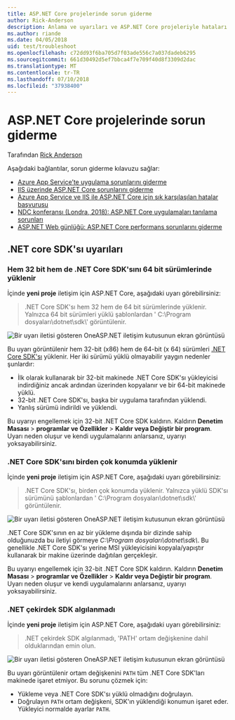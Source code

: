 ```yaml
---
title: ASP.NET Core projelerinde sorun giderme
author: Rick-Anderson
description: Anlama ve uyarıları ve ASP.NET Core projeleriyle hataları giderebilirsiniz.
ms.author: riande
ms.date: 04/05/2018
uid: test/troubleshoot
ms.openlocfilehash: c72dd93f6ba705d7f03ade556c7a037dadeb6295
ms.sourcegitcommit: 661d30492d5ef7bbca4f7e709f40d8f3309d2dac
ms.translationtype: MT
ms.contentlocale: tr-TR
ms.lasthandoff: 07/10/2018
ms.locfileid: "37938400"
---
```

# <a name="troubleshoot-aspnet-core-projects"></a>ASP.NET Core projelerinde sorun giderme

Tarafından [Rick Anderson](https://twitter.com/RickAndMSFT)

Aşağıdaki bağlantılar, sorun giderme kılavuzu sağlar:

* [Azure App Service’te uygulama sorunlarını giderme](xref:host-and-deploy/azure-apps/troubleshoot)
* [IIS üzerinde ASP.NET Core sorunlarını giderme](xref:host-and-deploy/iis/troubleshoot)
* [Azure App Service ve IIS ile ASP.NET Core için sık karşılaşılan hatalar başvurusu](xref:host-and-deploy/azure-iis-errors-reference)
* [NDC konferansı (Londra, 2018): ASP.NET Core uygulamaları tanılama sorunları](https://www.youtube.com/watch?v=RYI0DHoIVaA)
* [ASP.NET Web günlüğü: ASP.NET Core performans sorunlarını giderme](https://blogs.msdn.microsoft.com/webdev/2018/05/23/asp-net-core-performance-improvements/)

## <a name="net-core-sdk-warnings"></a>.NET core SDK'sı uyarıları

### <a name="both-the-32-bit-and-64-bit-versions-of-the-net-core-sdk-are-installed"></a>Hem 32 bit hem de .NET Core SDK'sını 64 bit sürümlerinde yüklenir

İçinde **yeni proje** iletişim için ASP.NET Core, aşağıdaki uyarı görebilirsiniz:

> .NET Core SDK'sı hem 32 hem de 64 bit sürümlerinde yüklenir. Yalnızca 64 bit sürümleri yüklü şablonlardan ' C:\\Program dosyaları\\dotnet\\sdk\\' görüntülenir.

![Bir uyarı iletisi gösteren OneASP.NET iletişim kutusunun ekran görüntüsü](troubleshoot/_static/both32and64bit.png)

Bu uyarı görüntülenir hem 32-bit (x86) hem de 64-bit (x 64) sürümleri [.NET Core SDK'sı](https://www.microsoft.com/net/download/all) yüklenir. Her iki sürümü yüklü olmayabilir yaygın nedenler şunlardır:

* İlk olarak kullanarak bir 32-bit makinede .NET Core SDK'sı yükleyicisi indirdiğiniz ancak ardından üzerinden kopyalanır ve bir 64-bit makinede yüklü.
* 32-bit .NET Core SDK'sı, başka bir uygulama tarafından yüklendi.
* Yanlış sürümü indirildi ve yüklendi.

Bu uyarıyı engellemek için 32-bit .NET Core SDK kaldırın. Kaldırın **Denetim Masası** > **programlar ve Özellikler** > **Kaldır veya Değiştir bir program**. Uyarı neden oluşur ve kendi uygulamalarını anlarsanız, uyarıyı yoksayabilirsiniz.

### <a name="the-net-core-sdk-is-installed-in-multiple-locations"></a>.NET Core SDK'sını birden çok konumda yüklenir

İçinde **yeni proje** iletişim için ASP.NET Core, aşağıdaki uyarı görebilirsiniz:

> .NET Core SDK'sı, birden çok konumda yüklenir. Yalnızca yüklü SDK'sı sürümünü şablonlardan ' C:\\Program dosyaları\\dotnet\\sdk\\' görüntülenir.

![Bir uyarı iletisi gösteren OneASP.NET iletişim kutusunun ekran görüntüsü](troubleshoot/_static/multiplelocations.png)

.NET Core SDK'sının en az bir yükleme dışında bir dizinde sahip olduğunuzda bu iletiyi görmeye *C:\\Program dosyaları\\dotnet\\sdk\\*. Bu genellikle .NET Core SDK'sı yerine MSI yükleyicisini kopyala/yapıştır kullanarak bir makine üzerinde dağıtılan gerçekleşir.

Bu uyarıyı engellemek için 32-bit .NET Core SDK kaldırın. Kaldırın **Denetim Masası** > **programlar ve Özellikler** > **Kaldır veya Değiştir bir program**. Uyarı neden oluşur ve kendi uygulamalarını anlarsanız, uyarıyı yoksayabilirsiniz.

### <a name="no-net-core-sdks-were-detected"></a>.NET çekirdek SDK algılanmadı

İçinde **yeni proje** iletişim için ASP.NET Core, aşağıdaki uyarı görebilirsiniz:

> .NET çekirdek SDK algılanmadı, 'PATH' ortam değişkenine dahil olduklarından emin olun.

![Bir uyarı iletisi gösteren OneASP.NET iletişim kutusunun ekran görüntüsü](troubleshoot/_static/NoNetCore.png)

Bu uyarı görüntülenir ortam değişkenini `PATH` tüm .NET Core SDK'ları makinede işaret etmiyor. Bu sorunu çözmek için:

* Yükleme veya .NET Core SDK'sı yüklü olmadığını doğrulayın.
* Doğrulayın `PATH` ortam değişkeni, SDK'ın yüklendiği konumun işaret eder. Yükleyici normalde ayarlar `PATH`.
